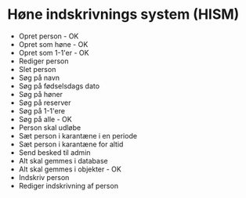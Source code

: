Høne indskrivnings system (HISM)
================================
- Opret person - OK
- Opret som høne - OK
- Opret som 1-1'er - OK
- Rediger person
- Slet person
- Søg på navn
- Søg på fødselsdags dato
- Søg på høner
- Søg på reserver
- Søg på 1-1'ere
- Søg på alle - OK
- Person skal udløbe
- Sæt person i karantæne i en periode
- Sæt person i karantæne for altid
- Send besked til admin
- Alt skal gemmes i database
- Alt skal gemmes i objekter - OK
- Indskriv person
- Rediger indskrivning af person
